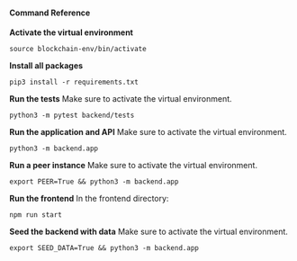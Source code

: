 #### Command Reference

**Activate the virtual environment**

```
source blockchain-env/bin/activate
```

**Install all packages**

```
pip3 install -r requirements.txt
```

**Run the tests**
Make sure to activate the virtual environment.

```
python3 -m pytest backend/tests
```

**Run the application and API**
Make sure to activate the virtual environment.

```
python3 -m backend.app
```

**Run a peer instance**
Make sure to activate the virtual environment.

```
export PEER=True && python3 -m backend.app
```

**Run the frontend**
In the frontend directory:

```
npm run start
```

**Seed the backend with data**
Make sure to activate the virtual environment.

```
export SEED_DATA=True && python3 -m backend.app
```
